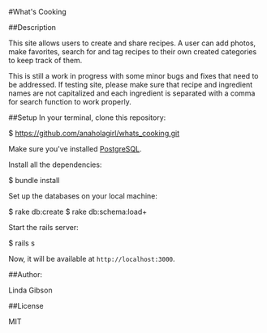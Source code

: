 #What's Cooking

##Description

This site allows users to create and share recipes.  A user can add photos, make favorites, search for and tag recipes to their own created categories to keep track of them.

This is still a work in progress with some minor bugs and fixes that need to be addressed.  If testing site, please make sure that recipe and ingredient names are not capitalized and each ingredient is separated with a comma for search function to work properly.

##Setup
 In your terminal, clone this repository:

 $ https://github.com/anaholagirl/whats_cooking.git

 Make sure you've installed [PostgreSQL](http://www.postgresql.org/download/).

 Install all the dependencies:

 $ bundle install

 Set up the databases on your local machine:

 $ rake db:create
 $ rake db:schema:load+

 Start the rails server:

 $ rails s

 Now, it will be available at `http://localhost:3000`.

 ##Author:

 Linda Gibson

 ##License

 MIT


